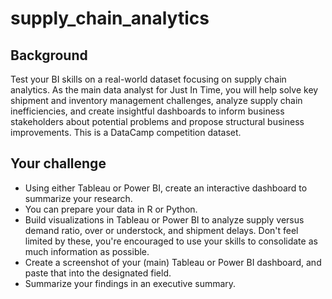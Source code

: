 # supply_chain_analytics
## Background
Test your BI skills on a real-world dataset focusing on supply chain analytics. As the main data analyst for Just In Time, you will help solve key shipment and inventory management challenges, analyze supply chain inefficiencies, and create insightful dashboards to inform business stakeholders about potential problems and propose structural business improvements. This is a DataCamp competition dataset.
## Your challenge
* Using either Tableau or Power BI, create an interactive dashboard to summarize your research.
* You can prepare your data in R or Python.
* Build visualizations in Tableau or Power BI to analyze supply versus demand ratio, over or understock, and shipment delays. Don't feel limited by these, you're encouraged to use your skills to consolidate as much information as possible.
* Create a screenshot of your (main) Tableau or Power BI dashboard, and paste that into the designated field.
* Summarize your findings in an executive summary.